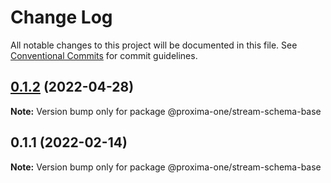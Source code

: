 # Change Log

All notable changes to this project will be documented in this file.
See [Conventional Commits](https://conventionalcommits.org) for commit guidelines.

## [0.1.2](https://github.com/proxima-one/proxima-npm/compare/@proxima-one/stream-schema-base@0.1.1...@proxima-one/stream-schema-base@0.1.2) (2022-04-28)

**Note:** Version bump only for package @proxima-one/stream-schema-base





## 0.1.1 (2022-02-14)

**Note:** Version bump only for package @proxima-one/stream-schema-base
